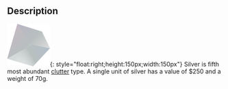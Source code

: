 ## Description
![](../static/clutter/clutter-silver.svg "Silver Image"){: style="float:right;height:150px;width:150px"}
Silver is fifth most abundant [clutter](/clutter "All Clutter Types") type. A single unit of silver has a value of $250 and a weight of 70g.